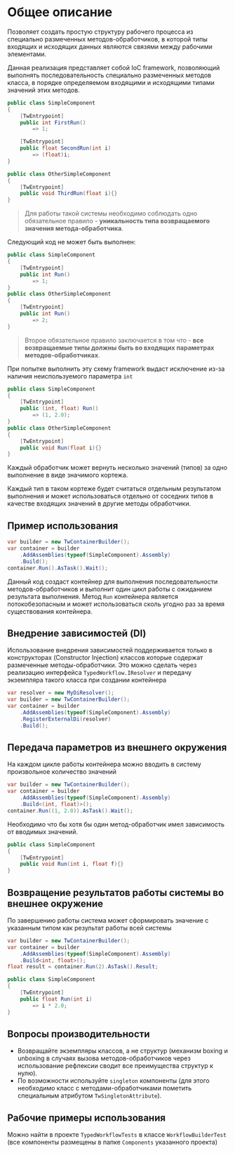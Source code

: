 ﻿# Общее описание
Позволяет создать простую структуру рабочего процесса из специально размеченных методов-обработчиков, в которой типы входящих и исходящих данных являются связями между рабочими элементами.

Данная реализация представляет собой IoC framework, позволяющий выполнять последовательность специально размеченных методов класса, в порядке определяемом входящими и исходящими типами значений этих методов.
```C#
public class SimpleComponent
{
    [TwEntrypoint]
    public int FirstRun()
        => 1;

    [TwEntrypoint]
    public float SecondRun(int i)
        => (float)i;
}

public class OtherSimpleComponent
{
    [TwEntrypoint]
    public void ThirdRun(float i){}
}

```
> Для работы такой системы необходимо соблюдать одно обязательное правило - **уникальность типа возвращаемого значения метода-обработчика**.

Следующий код не может быть выполнен:
```C#
public class SimpleComponent
{
    [TwEntrypoint]
    public int Run()
        => 1;
}
public class OtherSimpleComponent
{
    [TwEntrypoint]
    public int Run()
        => 2;
}
```
> Второе обязательное правило заключается в том что - **все возвращаемые типы должны быть во входящих параметрах методов-обработчиках**.

При попытке выполнить эту схему framework выдаст исключение из-за наличия неиспользуемого параметра `int`
```C#
public class SimpleComponent
{
    [TwEntrypoint]
    public (int, float) Run()
        => (1, 2.0);
}
public class OtherSimpleComponent
{
    [TwEntrypoint]
    public void Run(float i){}
}

```
Каждый обработчик может вернуть несколько значений (типов) за одно выполнение в виде значимого кортежа.

Каждый тип в таком кортеже будет считаться отдельным результатом выполнения и может использоваться отдельно от соседних типов в качестве входящих значений в другие методы обработчики.

## Пример использования

```C#
var builder = new TwContainerBuilder();
var container = builder
    .AddAssemblies(typeof(SimpleComponent).Assembly)
    .Build();
container.Run().AsTask().Wait();
```
Данный код создаст контейнер для выполнения последовательности методов-обработчиков и выполнит один цикл работы с ожиданием результата выполнения.
Метод `Run` контейнера является потокобезопасным и может использоваться сколь угодно раз за время существования контейнера.

## Внедрение зависимостей (DI)
Использование внедрения зависимостей поддерживается только в конструкторах (Constructor Injection) классов которые содержат размеченные методы-обработчики.
Это можно сделать через реализацию интерфейса `TypedWorkflow.IResolver` и передачу экземпляра такого класса при создании контейнера
```C#
var resolver = new MyDiResolver();
var builder = new TwContainerBuilder();
var container = builder
    .AddAssemblies(typeof(SimpleComponent).Assembly)
    .RegisterExternalDi(resolver)
    .Build();
```

## Передача параметров из внешнего окружения
На каждом цикле работы контейнера можно вводить в систему произвольное количество значений
```C#
var builder = new TwContainerBuilder();
var container = builder
    .AddAssemblies(typeof(SimpleComponent).Assembly)
    .Build<(int, float)>();
container.Run((1, 2.0)).AsTask().Wait();
```
Необходимо что бы хотя бы один метод-обработчик имел зависимость от вводимых значений.
```C#
public class SimpleComponent
{
    [TwEntrypoint]
    public void Run(int i, float f){}
}
```

## Возвращение результатов работы системы во внешнее окружение
По завершению работы система может сформировать значение с указанным типом как результат работы всей системы
```C#
var builder = new TwContainerBuilder();
var container = builder
    .AddAssemblies(typeof(SimpleComponent).Assembly)
    .Build<int, float>();
float result = container.Run(2).AsTask().Result;
```
```C#
public class SimpleComponent
{
    [TwEntrypoint]
    public float Run(int i)
        => i * 2.0;
}
```

## Вопросы производительности
* Возвращайте экземпляры классов, а не структур (механизм boxing и unboxing в случаях вызова методов-обработчиков через использование рефлексии сводит все преимущества структур к нулю).
* По возможности используйте `singlеton` компоненты (для этого необходимо класс с методами-обработчиками пометить специальным атрибутом `TwSingletonAttribute`).

## Рабочие примеры использования
Можно найти в проекте `TypedWorkflowTests` в классе `WorkflowBuilderTest` (все компоненты размещены в папке `Components` указанного проекта)